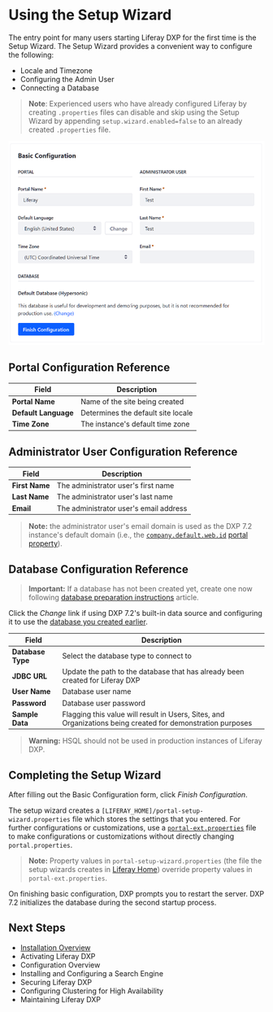 # Using the Setup Wizard

The entry point for many users starting Liferay DXP for the first time is the Setup Wizard. The Setup Wizard provides a convenient way to configure the following:

* Locale and Timezone
* Configuring the Admin User
* Connecting a Database

> **Note**: Experienced users who have already configured Liferay by creating `.properties` files can disable and skip using the Setup Wizard by appending `setup.wizard.enabled=false` to an already created `.properties` file.

![Supply the information for the portal and the portal's default administrator user on the Basic Configuration page.](./using-the-setup-wizard/images/01.png)

## Portal Configuration Reference

| Field | Description |
| --- | --- |
| **Portal Name** | Name of the site being created |
| **Default Language** | Determines the default site locale |
| **Time Zone**  | The instance's default time zone |

## Administrator User Configuration Reference

| Field | Description |
| --- | --- |
| **First Name** | The administrator user's first name |
| **Last Name** | The administrator user's last name |
| **Email** | The administrator user's email address |

> **Note:** the administrator user's email domain is used as the DXP 7.2 instance's default domain (i.e., the [`company.default.web.id`](https://docs.liferay.com/dxp/portal/7.2-latest/propertiesdoc/portal.properties.html#Company) [portal property](https://help.liferay.com/hc/en-us/articles/360028712292-Portal-Properties)).

## Database Configuration Reference

> **Important:** If a database has not been created yet, create one now following [database preparation instructions](./04-connecting-a-database.md) article.

Click the *Change* link if using DXP 7.2's built-in data source and configuring it to use the [database you created earlier](./04-connecting-a-database.md).

| Field | Description |
| --- | --- |
| **Database Type** | Select the database type to connect to |
| **JDBC URL** | Update the path to the database that has already been created for Liferay DXP |
| **User Name** | Database user name |
| **Password** | Database user password |
| **Sample Data** | Flagging this value will result in Users, Sites, and Organizations being created for demonstration purposes |

> **Warning:** HSQL should not be used in production instances of Liferay DXP.

## Completing the Setup Wizard

After filling out the Basic Configuration form, click *Finish Configuration*.

The setup wizard creates a `[LIFERAY_HOME]/portal-setup-wizard.properties` file which stores the settings that you entered. For further configurations or customizations, use a [`portal-ext.properties`](https://help.liferay.com/hc/en-us/articles/360028712292-Portal-Properties) file to make configurations or customizations without directly changing `portal.properties`.

> **Note:** Property values in `portal-setup-wizard.properties` (the file the setup wizards creates in [Liferay Home](../14-reference/01-liferay-home.md)) override property values in `portal-ext.properties`.

On finishing basic configuration, DXP prompts you to restart the server. DXP 7.2 initializes the database during the second startup process.

## Next Steps

* [Installation Overview](./02-installation-overview.md)
* Activating Liferay DXP
* Configuration Overview
* Installing and Configuring a Search Engine
* Securing Liferay DXP
* Configuring Clustering for High Availability
* Maintaining Liferay DXP
